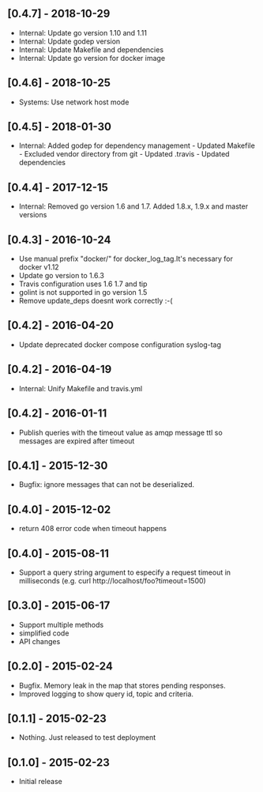 ## [0.4.7] - 2018-10-29
* Internal: Update go version 1.10 and 1.11
* Internal: Update godep version
* Internal: Update Makefile and dependencies
* Internal: Update go version for docker image

## [0.4.6] - 2018-10-25
* Systems: Use network host mode

## [0.4.5] - 2018-01-30
* Internal: Added godep for dependency management
            - Updated Makefile
            - Excluded vendor directory from git
            - Updated .travis
            - Updated dependencies

## [0.4.4] - 2017-12-15
* Internal: Removed go version 1.6 and 1.7. Added 1.8.x, 1.9.x and master versions

## [0.4.3] - 2016-10-24

* Use manual prefix "docker/" for docker_log_tag.It's necessary for docker v1.12
* Update go version to 1.6.3
* Travis configuration uses 1.6 1.7 and tip
* golint is not supported in go version 1.5
* Remove update_deps doesnt work correctly :-(

## [0.4.2] - 2016-04-20

* Update deprecated docker compose configuration syslog-tag

## [0.4.2] - 2016-04-19

* Internal: Unify Makefile and travis.yml

## [0.4.2] - 2016-01-11

* Publish queries with the timeout value as amqp message ttl so messages are expired after timeout

## [0.4.1] - 2015-12-30

* Bugfix: ignore messages that can not be deserialized.

## [0.4.0] - 2015-12-02

* return 408 error code when timeout happens

## [0.4.0] - 2015-08-11

* Support a query string argument to especify a request timeout in milliseconds (e.g. curl http://localhost/foo?timeout=1500)

## [0.3.0] - 2015-06-17

* Support multiple methods
* simplified code
* API changes

## [0.2.0] - 2015-02-24

* Bugfix. Memory leak in the map that stores pending responses.
* Improved logging to show query id, topic and criteria.

## [0.1.1] - 2015-02-23

* Nothing. Just released to test deployment

## [0.1.0] - 2015-02-23

* Initial release
